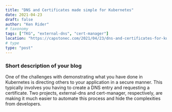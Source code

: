 ```yaml
---
title: "DNS and Certificates made simple for Kubernetes"
date: 2021-04-23
draft: false
author: "Ken Rider"
# taxonomy
tags: ["TKG", "external-dns", "cert-manager"]
location: "https://capstonec.com/2021/04/23/dns-and-certificates-for-kubernetes/"
# type
type: "post"
---
```


### Short description of your blog
One of the challenges with demonstrating what you have done in Kubernetes is directing others to your application in a secure manner. This typically involves you having to create a DNS entry and requesting a certificate. Two projects, external-dns and cert-manager, respectively, are making it much easier to automate this process and hide the complexities from developers.
